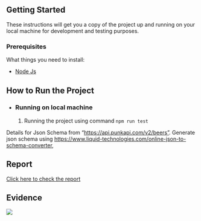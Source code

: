 ## Getting Started

These instructions will get you a copy of the project up and running on your local machine for development and testing purposes.

### Prerequisites

What things you need to install:

- [Node Js](https://nodejs.org/en/download/)

## How to Run the Project
* ### Running on local machine

    1. Running the project using command `npm run test`

 Details for Json Schema from “https://api.punkapi.com/v2/beers”.
Generate json schema using https://www.liquid-technologies.com/online-json-to-schema-converter,   
    
## Report
[Click here to check the report](https://pempekriting.github.io/PunkApiAutomation/reports/mochawesome/mochawesome.html)   

## Evidence
![](docs/image%20(4).png)
